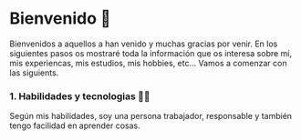 # Bienvenido 👋

<!--
**Alexandru031/Alexandru031** is a ✨ _special_ ✨ repository because its `README.md` (this file) appears on your GitHub profile.

Here are some ideas to get you started:

- 🔭 I’m currently working on ...
- 🌱 I’m currently learning ...
- 👯 I’m looking to collaborate on ...
- 🤔 I’m looking for help with ...
- 💬 Ask me about ...
- 📫 How to reach me: ...
- 😄 Pronouns: ...
- ⚡ Fun fact: ...
-->

Bienvenidos a aquellos a han venido y muchas gracias por venir. En los siguientes pasos os mostraré toda la información que os interesa sobre mí, mis experiencas, mis estudios, mis hobbies, etc... Vamos a comenzar con las siguients.

### 1. Habilidades y tecnologias 👨‍💻

Según mis habilidades, soy una persona trabajador, responsable y también tengo facilidad en aprender cosas.
